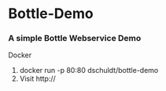 # Bottle-Demo

### A simple Bottle Webservice Demo

Docker
1. docker run -p 80:80 dschuldt/bottle-demo
2. Visit http://<dockerhost>

